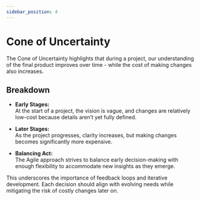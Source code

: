```yaml
---
sidebar_position: 4
---
```


# Cone of Uncertainty

The Cone of Uncertainty highlights that during a project, our understanding of the final product improves over time - while the cost of making changes also increases.

## Breakdown

- **Early Stages:**  
  At the start of a project, the vision is vague, and changes are relatively low-cost because details aren’t yet fully defined.

- **Later Stages:**  
  As the project progresses, clarity increases, but making changes becomes significantly more expensive.

- **Balancing Act:**  
  The Agile approach strives to balance early decision-making with enough flexibility to accommodate new insights as they emerge.

This underscores the importance of feedback loops and iterative development. Each decision should align with evolving needs while mitigating the risk of costly changes later on.
